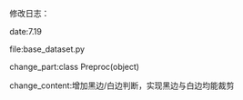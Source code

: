 修改日志：

date:7.19

file:base_dataset.py

change_part:class Preproc(object)

change_content:增加黑边/白边判断，实现黑边与白边均能裁剪


